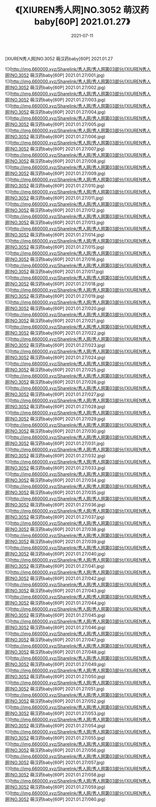 ﻿---
layout: post
title:  《[XIUREN秀人网]NO.3052 萌汉药baby[60P] 2021.01.27》
date:   2021-07-11
img: http://img.660000.xyz/Sharelink/秀人网/秀人网第03部分/[XIUREN秀人网]NO.3052 萌汉药baby[60P] 2021.01.27/000.jpg
categories: [美女, 清纯, 唯美]
---

[XIUREN秀人网]NO.3052 萌汉药baby[60P] 2021.01.27

  ![](http://img.660000.xyz/Sharelink/秀人网/秀人网第03部分/[XIUREN秀人网]NO.3052 萌汉药baby[60P] 2021.01.27/001.jpg) <br> ![](http://img.660000.xyz/Sharelink/秀人网/秀人网第03部分/[XIUREN秀人网]NO.3052 萌汉药baby[60P] 2021.01.27/002.jpg) <br> ![](http://img.660000.xyz/Sharelink/秀人网/秀人网第03部分/[XIUREN秀人网]NO.3052 萌汉药baby[60P] 2021.01.27/003.jpg) <br> ![](http://img.660000.xyz/Sharelink/秀人网/秀人网第03部分/[XIUREN秀人网]NO.3052 萌汉药baby[60P] 2021.01.27/004.jpg) <br> ![](http://img.660000.xyz/Sharelink/秀人网/秀人网第03部分/[XIUREN秀人网]NO.3052 萌汉药baby[60P] 2021.01.27/005.jpg) <br> ![](http://img.660000.xyz/Sharelink/秀人网/秀人网第03部分/[XIUREN秀人网]NO.3052 萌汉药baby[60P] 2021.01.27/006.jpg) <br> ![](http://img.660000.xyz/Sharelink/秀人网/秀人网第03部分/[XIUREN秀人网]NO.3052 萌汉药baby[60P] 2021.01.27/007.jpg) <br> ![](http://img.660000.xyz/Sharelink/秀人网/秀人网第03部分/[XIUREN秀人网]NO.3052 萌汉药baby[60P] 2021.01.27/008.jpg) <br> ![](http://img.660000.xyz/Sharelink/秀人网/秀人网第03部分/[XIUREN秀人网]NO.3052 萌汉药baby[60P] 2021.01.27/009.jpg) <br> ![](http://img.660000.xyz/Sharelink/秀人网/秀人网第03部分/[XIUREN秀人网]NO.3052 萌汉药baby[60P] 2021.01.27/010.jpg) <br> ![](http://img.660000.xyz/Sharelink/秀人网/秀人网第03部分/[XIUREN秀人网]NO.3052 萌汉药baby[60P] 2021.01.27/011.jpg) <br> ![](http://img.660000.xyz/Sharelink/秀人网/秀人网第03部分/[XIUREN秀人网]NO.3052 萌汉药baby[60P] 2021.01.27/012.jpg) <br> ![](http://img.660000.xyz/Sharelink/秀人网/秀人网第03部分/[XIUREN秀人网]NO.3052 萌汉药baby[60P] 2021.01.27/013.jpg) <br> ![](http://img.660000.xyz/Sharelink/秀人网/秀人网第03部分/[XIUREN秀人网]NO.3052 萌汉药baby[60P] 2021.01.27/014.jpg) <br> ![](http://img.660000.xyz/Sharelink/秀人网/秀人网第03部分/[XIUREN秀人网]NO.3052 萌汉药baby[60P] 2021.01.27/015.jpg) <br> ![](http://img.660000.xyz/Sharelink/秀人网/秀人网第03部分/[XIUREN秀人网]NO.3052 萌汉药baby[60P] 2021.01.27/016.jpg) <br> ![](http://img.660000.xyz/Sharelink/秀人网/秀人网第03部分/[XIUREN秀人网]NO.3052 萌汉药baby[60P] 2021.01.27/017.jpg) <br> ![](http://img.660000.xyz/Sharelink/秀人网/秀人网第03部分/[XIUREN秀人网]NO.3052 萌汉药baby[60P] 2021.01.27/018.jpg) <br> ![](http://img.660000.xyz/Sharelink/秀人网/秀人网第03部分/[XIUREN秀人网]NO.3052 萌汉药baby[60P] 2021.01.27/019.jpg) <br> ![](http://img.660000.xyz/Sharelink/秀人网/秀人网第03部分/[XIUREN秀人网]NO.3052 萌汉药baby[60P] 2021.01.27/020.jpg) <br> ![](http://img.660000.xyz/Sharelink/秀人网/秀人网第03部分/[XIUREN秀人网]NO.3052 萌汉药baby[60P] 2021.01.27/021.jpg) <br> ![](http://img.660000.xyz/Sharelink/秀人网/秀人网第03部分/[XIUREN秀人网]NO.3052 萌汉药baby[60P] 2021.01.27/022.jpg) <br> ![](http://img.660000.xyz/Sharelink/秀人网/秀人网第03部分/[XIUREN秀人网]NO.3052 萌汉药baby[60P] 2021.01.27/023.jpg) <br> ![](http://img.660000.xyz/Sharelink/秀人网/秀人网第03部分/[XIUREN秀人网]NO.3052 萌汉药baby[60P] 2021.01.27/024.jpg) <br> ![](http://img.660000.xyz/Sharelink/秀人网/秀人网第03部分/[XIUREN秀人网]NO.3052 萌汉药baby[60P] 2021.01.27/025.jpg) <br> ![](http://img.660000.xyz/Sharelink/秀人网/秀人网第03部分/[XIUREN秀人网]NO.3052 萌汉药baby[60P] 2021.01.27/026.jpg) <br> ![](http://img.660000.xyz/Sharelink/秀人网/秀人网第03部分/[XIUREN秀人网]NO.3052 萌汉药baby[60P] 2021.01.27/027.jpg) <br> ![](http://img.660000.xyz/Sharelink/秀人网/秀人网第03部分/[XIUREN秀人网]NO.3052 萌汉药baby[60P] 2021.01.27/028.jpg) <br> ![](http://img.660000.xyz/Sharelink/秀人网/秀人网第03部分/[XIUREN秀人网]NO.3052 萌汉药baby[60P] 2021.01.27/029.jpg) <br> ![](http://img.660000.xyz/Sharelink/秀人网/秀人网第03部分/[XIUREN秀人网]NO.3052 萌汉药baby[60P] 2021.01.27/030.jpg) <br> ![](http://img.660000.xyz/Sharelink/秀人网/秀人网第03部分/[XIUREN秀人网]NO.3052 萌汉药baby[60P] 2021.01.27/031.jpg) <br> ![](http://img.660000.xyz/Sharelink/秀人网/秀人网第03部分/[XIUREN秀人网]NO.3052 萌汉药baby[60P] 2021.01.27/032.jpg) <br> ![](http://img.660000.xyz/Sharelink/秀人网/秀人网第03部分/[XIUREN秀人网]NO.3052 萌汉药baby[60P] 2021.01.27/033.jpg) <br> ![](http://img.660000.xyz/Sharelink/秀人网/秀人网第03部分/[XIUREN秀人网]NO.3052 萌汉药baby[60P] 2021.01.27/034.jpg) <br> ![](http://img.660000.xyz/Sharelink/秀人网/秀人网第03部分/[XIUREN秀人网]NO.3052 萌汉药baby[60P] 2021.01.27/035.jpg) <br> ![](http://img.660000.xyz/Sharelink/秀人网/秀人网第03部分/[XIUREN秀人网]NO.3052 萌汉药baby[60P] 2021.01.27/036.jpg) <br> ![](http://img.660000.xyz/Sharelink/秀人网/秀人网第03部分/[XIUREN秀人网]NO.3052 萌汉药baby[60P] 2021.01.27/037.jpg) <br> ![](http://img.660000.xyz/Sharelink/秀人网/秀人网第03部分/[XIUREN秀人网]NO.3052 萌汉药baby[60P] 2021.01.27/038.jpg) <br> ![](http://img.660000.xyz/Sharelink/秀人网/秀人网第03部分/[XIUREN秀人网]NO.3052 萌汉药baby[60P] 2021.01.27/039.jpg) <br> ![](http://img.660000.xyz/Sharelink/秀人网/秀人网第03部分/[XIUREN秀人网]NO.3052 萌汉药baby[60P] 2021.01.27/040.jpg) <br> ![](http://img.660000.xyz/Sharelink/秀人网/秀人网第03部分/[XIUREN秀人网]NO.3052 萌汉药baby[60P] 2021.01.27/041.jpg) <br> ![](http://img.660000.xyz/Sharelink/秀人网/秀人网第03部分/[XIUREN秀人网]NO.3052 萌汉药baby[60P] 2021.01.27/042.jpg) <br> ![](http://img.660000.xyz/Sharelink/秀人网/秀人网第03部分/[XIUREN秀人网]NO.3052 萌汉药baby[60P] 2021.01.27/043.jpg) <br> ![](http://img.660000.xyz/Sharelink/秀人网/秀人网第03部分/[XIUREN秀人网]NO.3052 萌汉药baby[60P] 2021.01.27/044.jpg) <br> ![](http://img.660000.xyz/Sharelink/秀人网/秀人网第03部分/[XIUREN秀人网]NO.3052 萌汉药baby[60P] 2021.01.27/045.jpg) <br> ![](http://img.660000.xyz/Sharelink/秀人网/秀人网第03部分/[XIUREN秀人网]NO.3052 萌汉药baby[60P] 2021.01.27/046.jpg) <br> ![](http://img.660000.xyz/Sharelink/秀人网/秀人网第03部分/[XIUREN秀人网]NO.3052 萌汉药baby[60P] 2021.01.27/047.jpg) <br> ![](http://img.660000.xyz/Sharelink/秀人网/秀人网第03部分/[XIUREN秀人网]NO.3052 萌汉药baby[60P] 2021.01.27/048.jpg) <br> ![](http://img.660000.xyz/Sharelink/秀人网/秀人网第03部分/[XIUREN秀人网]NO.3052 萌汉药baby[60P] 2021.01.27/049.jpg) <br> ![](http://img.660000.xyz/Sharelink/秀人网/秀人网第03部分/[XIUREN秀人网]NO.3052 萌汉药baby[60P] 2021.01.27/050.jpg) <br> ![](http://img.660000.xyz/Sharelink/秀人网/秀人网第03部分/[XIUREN秀人网]NO.3052 萌汉药baby[60P] 2021.01.27/051.jpg) <br> ![](http://img.660000.xyz/Sharelink/秀人网/秀人网第03部分/[XIUREN秀人网]NO.3052 萌汉药baby[60P] 2021.01.27/052.jpg) <br> ![](http://img.660000.xyz/Sharelink/秀人网/秀人网第03部分/[XIUREN秀人网]NO.3052 萌汉药baby[60P] 2021.01.27/053.jpg) <br> ![](http://img.660000.xyz/Sharelink/秀人网/秀人网第03部分/[XIUREN秀人网]NO.3052 萌汉药baby[60P] 2021.01.27/054.jpg) <br> ![](http://img.660000.xyz/Sharelink/秀人网/秀人网第03部分/[XIUREN秀人网]NO.3052 萌汉药baby[60P] 2021.01.27/055.jpg) <br> ![](http://img.660000.xyz/Sharelink/秀人网/秀人网第03部分/[XIUREN秀人网]NO.3052 萌汉药baby[60P] 2021.01.27/056.jpg) <br> ![](http://img.660000.xyz/Sharelink/秀人网/秀人网第03部分/[XIUREN秀人网]NO.3052 萌汉药baby[60P] 2021.01.27/057.jpg) <br> ![](http://img.660000.xyz/Sharelink/秀人网/秀人网第03部分/[XIUREN秀人网]NO.3052 萌汉药baby[60P] 2021.01.27/058.jpg) <br> ![](http://img.660000.xyz/Sharelink/秀人网/秀人网第03部分/[XIUREN秀人网]NO.3052 萌汉药baby[60P] 2021.01.27/059.jpg) <br> ![](http://img.660000.xyz/Sharelink/秀人网/秀人网第03部分/[XIUREN秀人网]NO.3052 萌汉药baby[60P] 2021.01.27/060.jpg) <br>